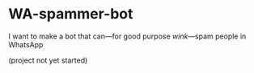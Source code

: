 # WA-spammer-bot
I want to make a bot that can—for good purpose *wink*—spam people in WhatsApp

(project not yet started)

